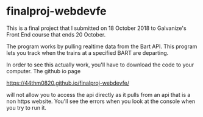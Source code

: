 # finalproj-webdevfe

This is a final project that I submitted on 18 October 2018 to Galvanize's Front End course that ends 20 October.

The program works by pulling realtime data from the Bart API.
This program lets you track when the trains at a specified BART are departing.

In order to see this actually work, you'll have to download the code to your computer.
The github io page 

https://44thm0820.github.io/finalproj-webdevfe/

will not allow you to access the api directly as it pulls from an api that is a non https website.
You'll see the errors when you look at the console when you try to run it.
